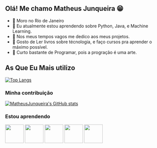 ## Olá! Me chamo Matheus Junqueira :grin:

- 🌱 Moro no Rio de Janeiro 
- 🌱 Eu atualmente estou aprendendo sobre Python, Java, e Machine Learning.
- 🌱 Nos meus tempos vagos me dedico aos meus projetos.
- 🌱 Gosto de Ler livros sobre técnologia, e faço cursos pra aprender o máximo possível.
- 🌱 Curto bastante de Programar, pois a progração é uma arte.





## As Que Eu Mais utilizo
[![Top Langs](https://github-readme-stats.vercel.app/api/top-langs/?username=MatheusJunqueiradaSilva)](https://github.com/MatheusJunqueiradaSilva/github-readme-stats)

### Minha contribuição
[![MatheusJunqueira's GitHub stats](https://github-readme-stats.vercel.app/api?username=MatheusJunqueiradaSilva)](https://github.com/MatheusJunqueiradaSilva/github-readme-stats)

### Estou aprendendo

<img src="https://cdn.jsdelivr.net/gh/devicons/devicon/icons/java/java-original.svg" width="60" height="60"/> <img src="https://cdn.jsdelivr.net/gh/devicons/devicon/icons/linux/linux-original.svg" width="60" height="60"/>
<img src="https://cdn.jsdelivr.net/gh/devicons/devicon/icons/spring/spring-original-wordmark.svg" width="60" height ="60" />
<img src="https://cdn.jsdelivr.net/gh/devicons/devicon/icons/django/django-original.svg" width="60" height ="60"  />
<img src="https://cdn.jsdelivr.net/gh/devicons/devicon/icons/python/python-original-wordmark.svg" width="60" height ="60" />
